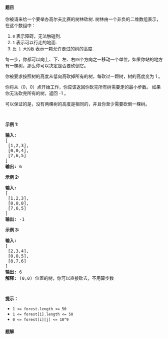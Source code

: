 #### 题目
<p>你被请来给一个要举办高尔夫比赛的树林砍树. 树林由一个非负的二维数组表示， 在这个数组中：</p>

<ol>
	<li><code>0</code> 表示障碍，无法触碰到.</li>
	<li><code>1</code>&nbsp;表示可以行走的地面.</li>
	<li><code>比 1 大的数</code>&nbsp;表示一颗允许走过的树的高度.</li>
</ol>

<p>每一步，你都可以向上、下、左、右四个方向之一移动一个单位，如果你站的地方有一棵树，那么你可以决定是否要砍倒它。</p>

<p>你被要求按照树的高度从低向高砍掉所有的树，每砍过一颗树，树的高度变为 1 。</p>

<p>你将从（0，0）点开始工作，你应该返回你砍完所有树需要走的最小步数。 如果你无法砍完所有的树，返回 -1 。</p>

<p>可以保证的是，没有两棵树的高度是相同的，并且你至少需要砍倒一棵树。</p>

<p>&nbsp;</p>

<p><strong>示例&nbsp;1:</strong></p>

<pre><strong>输入:</strong> 
[
 [1,2,3],
 [0,0,4],
 [7,6,5]
]
<strong>输出:</strong> 6
</pre>

<p><strong>示例&nbsp;2:</strong></p>

<pre><strong>输入:</strong> 
[
 [1,2,3],
 [0,0,0],
 [7,6,5]
]
<strong>输出:</strong> -1
</pre>

<p><strong>示例&nbsp;3:</strong></p>

<pre><strong>输入:</strong> 
[
 [2,3,4],
 [0,0,5],
 [8,7,6]
]
<strong>输出:</strong> 6
<strong>解释:</strong> (0,0) 位置的树，你可以直接砍去，不用算步数
</pre>

<p>&nbsp;</p>

<p><strong>提示：</strong></p>

<ul>
	<li><code>1 &lt;= forest.length &lt;= 50</code></li>
	<li><code>1 &lt;= forest[i].length &lt;= 50</code></li>
	<li><code>0 &lt;= forest[i][j]&nbsp;&lt;= 10^9</code></li>
</ul>


 #### 题解